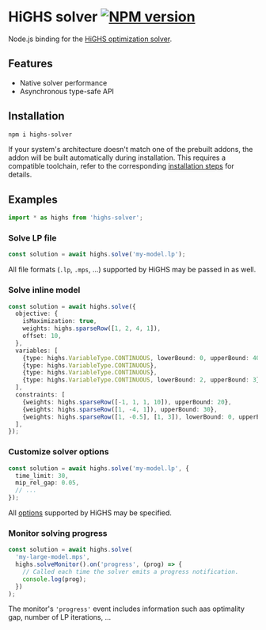# HiGHS solver [![NPM version](https://img.shields.io/npm/v/highs-solver.svg)](https://www.npmjs.com/package/highs-solver)

Node.js binding for the [HiGHS optimization solver][highs].

## Features

+ Native solver performance
+ Asynchronous type-safe API

## Installation

```sh
npm i highs-solver
```

If your system's architecture doesn't match one of the prebuilt addons, the
addon will be built automatically during installation. This requires a
compatible toolchain, refer to the corresponding [installation steps][addon] for
details.

## Examples

```typescript
import * as highs from 'highs-solver';
```

### Solve LP file

```typescript
const solution = await highs.solve('my-model.lp');
```

All file formats (`.lp`, `.mps`, ...) supported by HiGHS may be passed in as
well.

### Solve inline model

```typescript
const solution = await highs.solve({
  objective: {
    isMaximization: true,
    weights: highs.sparseRow([1, 2, 4, 1]),
    offset: 10,
  },
  variables: [
    {type: highs.VariableType.CONTINUOUS, lowerBound: 0, upperBound: 40},
    {type: highs.VariableType.CONTINUOUS},
    {type: highs.VariableType.CONTINUOUS},
    {type: highs.VariableType.CONTINUOUS, lowerBound: 2, upperBound: 3},
  ],
  constraints: [
    {weights: highs.sparseRow([-1, 1, 1, 10]), upperBound: 20},
    {weights: highs.sparseRow([1, -4, 1]), upperBound: 30},
    {weights: highs.sparseRow([1, -0.5], [1, 3]), lowerBound: 0, upperBound: 0},
  ],
});
```

### Customize solver options

```typescript
const solution = await highs.solve('my-model.lp', {
  time_limit: 30,
  mip_rel_gap: 0.05,
  // ...
});
```

All [options][highs-options] supported by HiGHS may be specified.

### Monitor solving progress

```typescript
const solution = await highs.solve(
  'my-large-model.mps',
  highs.solveMonitor().on('progress', (prog) => {
    // Called each time the solver emits a progress notification.
    console.log(prog);
  })
);
```

The monitor's `'progress'` event includes information such aas optimality gap,
number of LP iterations, ...

[highs]: https://github.com/ERGO-COde/HiGHS
[highs-options]: https://github.com/ERGO-Code/HiGHS/blob/master/src/lp_data/HighsOptions.h
[addon]: /packages/highs-solver-addon
